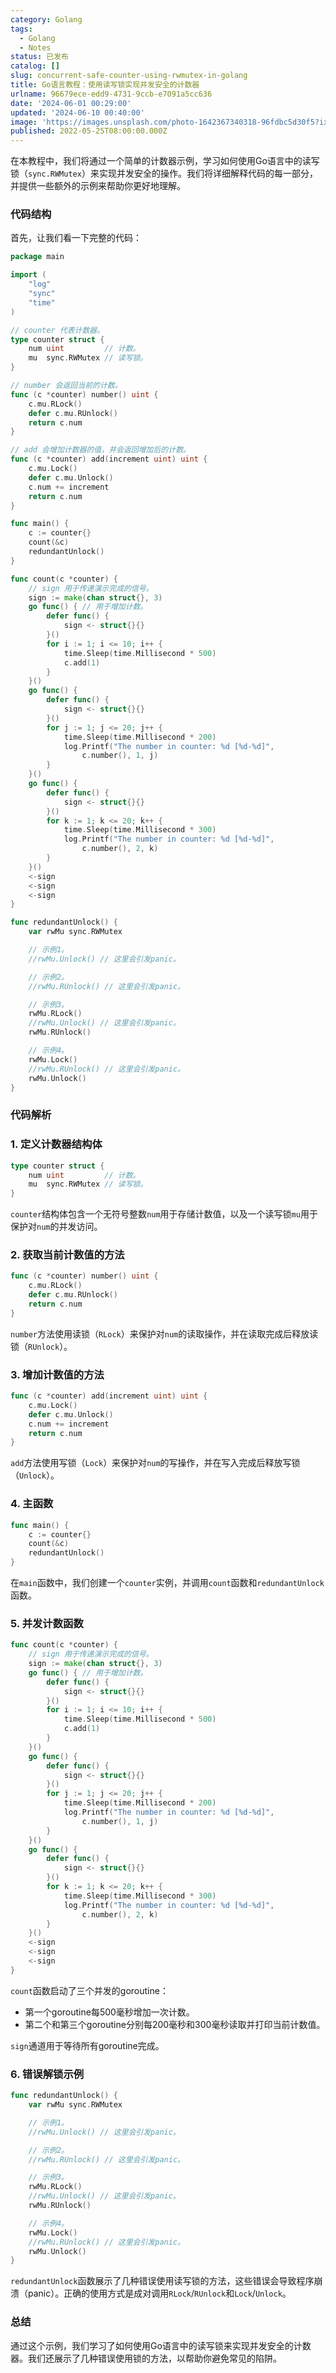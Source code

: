 ```yaml
---
category: Golang
tags:
  - Golang
  - Notes
status: 已发布
catalog: []
slug: concurrent-safe-counter-using-rwmutex-in-golang
title: Go语言教程：使用读写锁实现并发安全的计数器
urlname: 96679ece-edd9-4731-9ccb-e7091a5cc636
date: '2024-06-01 00:29:00'
updated: '2024-06-10 00:40:00'
image: 'https://images.unsplash.com/photo-1642367340318-96fdbc5d30f5?ixlib=rb-4.0.3&q=85&fm=jpg&crop=entropy&cs=srgb'
published: 2022-05-25T08:00:00.000Z
---
```


在本教程中，我们将通过一个简单的计数器示例，学习如何使用Go语言中的读写锁（`sync.RWMutex`）来实现并发安全的操作。我们将详细解释代码的每一部分，并提供一些额外的示例来帮助你更好地理解。


### 代码结构


首先，让我们看一下完整的代码：


```go
package main

import (
	"log"
	"sync"
	"time"
)

// counter 代表计数器。
type counter struct {
	num uint         // 计数。
	mu  sync.RWMutex // 读写锁。
}

// number 会返回当前的计数。
func (c *counter) number() uint {
	c.mu.RLock()
	defer c.mu.RUnlock()
	return c.num
}

// add 会增加计数器的值，并会返回增加后的计数。
func (c *counter) add(increment uint) uint {
	c.mu.Lock()
	defer c.mu.Unlock()
	c.num += increment
	return c.num
}

func main() {
	c := counter{}
	count(&c)
	redundantUnlock()
}

func count(c *counter) {
	// sign 用于传递演示完成的信号。
	sign := make(chan struct{}, 3)
	go func() { // 用于增加计数。
		defer func() {
			sign <- struct{}{}
		}()
		for i := 1; i <= 10; i++ {
			time.Sleep(time.Millisecond * 500)
			c.add(1)
		}
	}()
	go func() {
		defer func() {
			sign <- struct{}{}
		}()
		for j := 1; j <= 20; j++ {
			time.Sleep(time.Millisecond * 200)
			log.Printf("The number in counter: %d [%d-%d]",
				c.number(), 1, j)
		}
	}()
	go func() {
		defer func() {
			sign <- struct{}{}
		}()
		for k := 1; k <= 20; k++ {
			time.Sleep(time.Millisecond * 300)
			log.Printf("The number in counter: %d [%d-%d]",
				c.number(), 2, k)
		}
	}()
	<-sign
	<-sign
	<-sign
}

func redundantUnlock() {
	var rwMu sync.RWMutex

	// 示例1。
	//rwMu.Unlock() // 这里会引发panic。

	// 示例2。
	//rwMu.RUnlock() // 这里会引发panic。

	// 示例3。
	rwMu.RLock()
	//rwMu.Unlock() // 这里会引发panic。
	rwMu.RUnlock()

	// 示例4。
	rwMu.Lock()
	//rwMu.RUnlock() // 这里会引发panic。
	rwMu.Unlock()
}

```


### 代码解析


### 1. 定义计数器结构体


```go
type counter struct {
	num uint         // 计数。
	mu  sync.RWMutex // 读写锁。
}

```


`counter`结构体包含一个无符号整数`num`用于存储计数值，以及一个读写锁`mu`用于保护对`num`的并发访问。


### 2. 获取当前计数值的方法


```go
func (c *counter) number() uint {
	c.mu.RLock()
	defer c.mu.RUnlock()
	return c.num
}

```


`number`方法使用读锁（`RLock`）来保护对`num`的读取操作，并在读取完成后释放读锁（`RUnlock`）。


### 3. 增加计数值的方法


```go
func (c *counter) add(increment uint) uint {
	c.mu.Lock()
	defer c.mu.Unlock()
	c.num += increment
	return c.num
}

```


`add`方法使用写锁（`Lock`）来保护对`num`的写操作，并在写入完成后释放写锁（`Unlock`）。


### 4. 主函数


```go
func main() {
	c := counter{}
	count(&c)
	redundantUnlock()
}

```


在`main`函数中，我们创建一个`counter`实例，并调用`count`函数和`redundantUnlock`函数。


### 5. 并发计数函数


```go
func count(c *counter) {
	// sign 用于传递演示完成的信号。
	sign := make(chan struct{}, 3)
	go func() { // 用于增加计数。
		defer func() {
			sign <- struct{}{}
		}()
		for i := 1; i <= 10; i++ {
			time.Sleep(time.Millisecond * 500)
			c.add(1)
		}
	}()
	go func() {
		defer func() {
			sign <- struct{}{}
		}()
		for j := 1; j <= 20; j++ {
			time.Sleep(time.Millisecond * 200)
			log.Printf("The number in counter: %d [%d-%d]",
				c.number(), 1, j)
		}
	}()
	go func() {
		defer func() {
			sign <- struct{}{}
		}()
		for k := 1; k <= 20; k++ {
			time.Sleep(time.Millisecond * 300)
			log.Printf("The number in counter: %d [%d-%d]",
				c.number(), 2, k)
		}
	}()
	<-sign
	<-sign
	<-sign
}

```


`count`函数启动了三个并发的goroutine：

- 第一个goroutine每500毫秒增加一次计数。
- 第二个和第三个goroutine分别每200毫秒和300毫秒读取并打印当前计数值。

`sign`通道用于等待所有goroutine完成。


### 6. 错误解锁示例


```go
func redundantUnlock() {
	var rwMu sync.RWMutex

	// 示例1。
	//rwMu.Unlock() // 这里会引发panic。

	// 示例2。
	//rwMu.RUnlock() // 这里会引发panic。

	// 示例3。
	rwMu.RLock()
	//rwMu.Unlock() // 这里会引发panic。
	rwMu.RUnlock()

	// 示例4。
	rwMu.Lock()
	//rwMu.RUnlock() // 这里会引发panic。
	rwMu.Unlock()
}

```


`redundantUnlock`函数展示了几种错误使用读写锁的方法，这些错误会导致程序崩溃（panic）。正确的使用方式是成对调用`RLock`/`RUnlock`和`Lock`/`Unlock`。


### 总结


通过这个示例，我们学习了如何使用Go语言中的读写锁来实现并发安全的计数器。我们还展示了几种错误使用锁的方法，以帮助你避免常见的陷阱。

